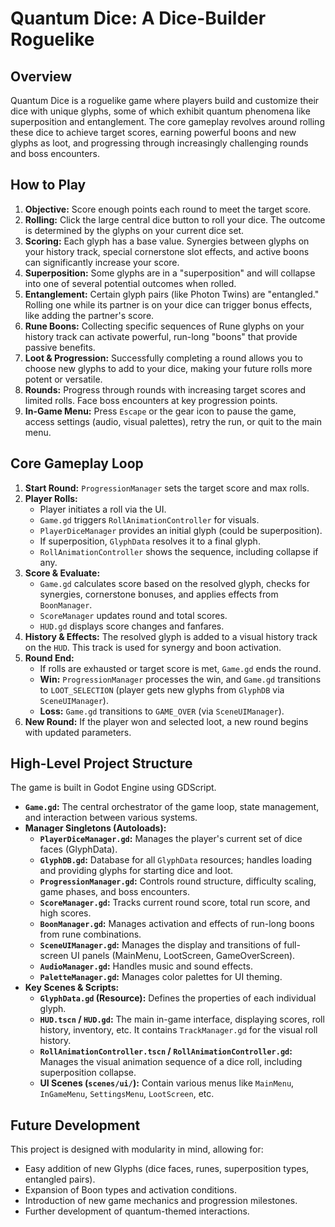 # Quantum Dice: A Dice-Builder Roguelike

## Overview

Quantum Dice is a roguelike game where players build and customize their dice with unique glyphs, some of which exhibit quantum phenomena like superposition and entanglement. The core gameplay revolves around rolling these dice to achieve target scores, earning powerful boons and new glyphs as loot, and progressing through increasingly challenging rounds and boss encounters.

## How to Play

1.  **Objective:** Score enough points each round to meet the target score.
2.  **Rolling:** Click the large central dice button to roll your dice. The outcome is determined by the glyphs on your current dice set.
3.  **Scoring:** Each glyph has a base value. Synergies between glyphs on your history track, special cornerstone slot effects, and active boons can significantly increase your score.
4.  **Superposition:** Some glyphs are in a "superposition" and will collapse into one of several potential outcomes when rolled.
5.  **Entanglement:** Certain glyph pairs (like Photon Twins) are "entangled." Rolling one while its partner is on your dice can trigger bonus effects, like adding the partner's score.
6.  **Rune Boons:** Collecting specific sequences of Rune glyphs on your history track can activate powerful, run-long "boons" that provide passive benefits.
7.  **Loot & Progression:** Successfully completing a round allows you to choose new glyphs to add to your dice, making your future rolls more potent or versatile.
8.  **Rounds:** Progress through rounds with increasing target scores and limited rolls. Face boss encounters at key progression points.
9.  **In-Game Menu:** Press `Escape` or the gear icon to pause the game, access settings (audio, visual palettes), retry the run, or quit to the main menu.

## Core Gameplay Loop

1.  **Start Round:** `ProgressionManager` sets the target score and max rolls.
2.  **Player Rolls:**
    *   Player initiates a roll via the UI.
    *   `Game.gd` triggers `RollAnimationController` for visuals.
    *   `PlayerDiceManager` provides an initial glyph (could be superposition).
    *   If superposition, `GlyphData` resolves it to a final glyph.
    *   `RollAnimationController` shows the sequence, including collapse if any.
3.  **Score & Evaluate:**
    *   `Game.gd` calculates score based on the resolved glyph, checks for synergies, cornerstone bonuses, and applies effects from `BoonManager`.
    *   `ScoreManager` updates round and total scores.
    *   `HUD.gd` displays score changes and fanfares.
4.  **History & Effects:** The resolved glyph is added to a visual history track on the `HUD`. This track is used for synergy and boon activation.
5.  **Round End:**
    *   If rolls are exhausted or target score is met, `Game.gd` ends the round.
    *   **Win:** `ProgressionManager` processes the win, and `Game.gd` transitions to `LOOT_SELECTION` (player gets new glyphs from `GlyphDB` via `SceneUIManager`).
    *   **Loss:** `Game.gd` transitions to `GAME_OVER` (via `SceneUIManager`).
6.  **New Round:** If the player won and selected loot, a new round begins with updated parameters.

## High-Level Project Structure

The game is built in Godot Engine using GDScript.

*   **`Game.gd`:** The central orchestrator of the game loop, state management, and interaction between various systems.
*   **Manager Singletons (Autoloads):**
    *   **`PlayerDiceManager.gd`:** Manages the player's current set of dice faces (GlyphData).
    *   **`GlyphDB.gd`:** Database for all `GlyphData` resources; handles loading and providing glyphs for starting dice and loot.
    *   **`ProgressionManager.gd`:** Controls round structure, difficulty scaling, game phases, and boss encounters.
    *   **`ScoreManager.gd`:** Tracks current round score, total run score, and high scores.
    *   **`BoonManager.gd`:** Manages activation and effects of run-long boons from rune combinations.
    *   **`SceneUIManager.gd`:** Manages the display and transitions of full-screen UI panels (MainMenu, LootScreen, GameOverScreen).
    *   **`AudioManager.gd`:** Handles music and sound effects.
    *   **`PaletteManager.gd`:** Manages color palettes for UI theming.
*   **Key Scenes & Scripts:**
    *   **`GlyphData.gd` (Resource):** Defines the properties of each individual glyph.
    *   **`HUD.tscn` / `HUD.gd`:** The main in-game interface, displaying scores, roll history, inventory, etc. It contains `TrackManager.gd` for the visual roll history.
    *   **`RollAnimationController.tscn` / `RollAnimationController.gd`:** Manages the visual animation sequence of a dice roll, including superposition collapse.
    *   **UI Scenes (`scenes/ui/`):** Contain various menus like `MainMenu`, `InGameMenu`, `SettingsMenu`, `LootScreen`, etc.

## Future Development

This project is designed with modularity in mind, allowing for:
*   Easy addition of new Glyphs (dice faces, runes, superposition types, entangled pairs).
*   Expansion of Boon types and activation conditions.
*   Introduction of new game mechanics and progression milestones.
*   Further development of quantum-themed interactions. 